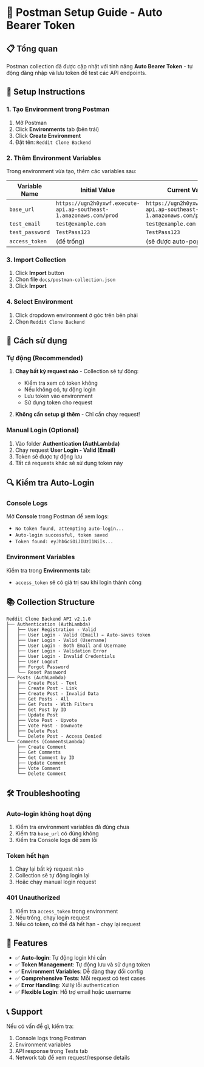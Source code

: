 # 🚀 Postman Setup Guide - Auto Bearer Token

## 📋 Tổng quan

Postman collection đã được cập nhật với tính năng **Auto Bearer Token** - tự động đăng nhập và lưu token để test các API endpoints.

## 🔧 Setup Instructions

### 1. **Tạo Environment trong Postman**

1. Mở Postman
2. Click **Environments** tab (bên trái)
3. Click **Create Environment**
4. Đặt tên: `Reddit Clone Backend`

### 2. **Thêm Environment Variables**

Trong environment vừa tạo, thêm các variables sau:

| Variable Name | Initial Value | Current Value |
|---------------|---------------|---------------|
| `base_url` | `https://ugn2h0yxwf.execute-api.ap-southeast-1.amazonaws.com/prod` | `https://ugn2h0yxwf.execute-api.ap-southeast-1.amazonaws.com/prod` |
| `test_email` | `test@example.com` | `test@example.com` |
| `test_password` | `TestPass123` | `TestPass123` |
| `access_token` | (để trống) | (sẽ được auto-populate) |

### 3. **Import Collection**

1. Click **Import** button
2. Chọn file `docs/postman-collection.json`
3. Click **Import**

### 4. **Select Environment**

1. Click dropdown environment ở góc trên bên phải
2. Chọn `Reddit Clone Backend`

## 🎯 Cách sử dụng

### **Tự động (Recommended)**

1. **Chạy bất kỳ request nào** - Collection sẽ tự động:
   - Kiểm tra xem có token không
   - Nếu không có, tự động login
   - Lưu token vào environment
   - Sử dụng token cho request

2. **Không cần setup gì thêm** - Chỉ cần chạy request!

### **Manual Login (Optional)**

1. Vào folder **Authentication (AuthLambda)**
2. Chạy request **User Login - Valid (Email)**
3. Token sẽ được tự động lưu
4. Tất cả requests khác sẽ sử dụng token này

## 🔍 Kiểm tra Auto-Login

### **Console Logs**
Mở **Console** trong Postman để xem logs:
- `No token found, attempting auto-login...`
- `Auto-login successful, token saved`
- `Token found: eyJhbGciOiJIUzI1NiIs...`

### **Environment Variables**
Kiểm tra trong **Environments** tab:
- `access_token` sẽ có giá trị sau khi login thành công

## 📚 Collection Structure

```
Reddit Clone Backend API v2.1.0
├── Authentication (AuthLambda)
│   ├── User Registration - Valid
│   ├── User Login - Valid (Email) ← Auto-saves token
│   ├── User Login - Valid (Username)
│   ├── User Login - Both Email and Username
│   ├── User Login - Validation Error
│   ├── User Login - Invalid Credentials
│   ├── User Logout
│   ├── Forgot Password
│   └── Reset Password
├── Posts (AuthLambda)
│   ├── Create Post - Text
│   ├── Create Post - Link
│   ├── Create Post - Invalid Data
│   ├── Get Posts - All
│   ├── Get Posts - With Filters
│   ├── Get Post by ID
│   ├── Update Post
│   ├── Vote Post - Upvote
│   ├── Vote Post - Downvote
│   ├── Delete Post
│   └── Delete Post - Access Denied
└── Comments (CommentsLambda)
    ├── Create Comment
    ├── Get Comments
    ├── Get Comment by ID
    ├── Update Comment
    ├── Vote Comment
    └── Delete Comment
```

## 🛠️ Troubleshooting

### **Auto-login không hoạt động**
1. Kiểm tra environment variables đã đúng chưa
2. Kiểm tra `base_url` có đúng không
3. Kiểm tra Console logs để xem lỗi

### **Token hết hạn**
1. Chạy lại bất kỳ request nào
2. Collection sẽ tự động login lại
3. Hoặc chạy manual login request

### **401 Unauthorized**
1. Kiểm tra `access_token` trong environment
2. Nếu trống, chạy login request
3. Nếu có token, có thể đã hết hạn - chạy lại request

## 🎉 Features

- ✅ **Auto-login**: Tự động login khi cần
- ✅ **Token Management**: Tự động lưu và sử dụng token
- ✅ **Environment Variables**: Dễ dàng thay đổi config
- ✅ **Comprehensive Tests**: Mỗi request có test cases
- ✅ **Error Handling**: Xử lý lỗi authentication
- ✅ **Flexible Login**: Hỗ trợ email hoặc username

## 📞 Support

Nếu có vấn đề gì, kiểm tra:
1. Console logs trong Postman
2. Environment variables
3. API response trong Tests tab
4. Network tab để xem request/response details
